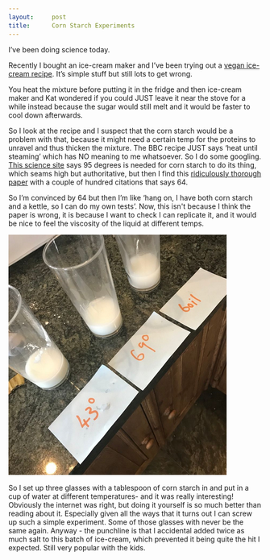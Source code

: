 ```yaml
---
layout:     post
title:      Corn Starch Experiments
---
```


I’ve been doing science today.  

Recently I bought an ice-cream maker and I’ve been trying out a [vegan ice-cream recipe](https://www.bbcgoodfood.com/recipes/vegan-vanilla-ice-cream).  It’s simple stuff but still lots to get wrong.  

You heat the mixture before putting it in the fridge and then ice-cream maker and Kat wondered if you could JUST  leave it near the stove for a while instead because the sugar would still melt and it would be faster to cool down afterwards.  

So I look at the recipe and I suspect that the corn starch would be a problem with that, because it might need a certain temp for the proteins to unravel and thus thicken the mixture.  The BBC recipe JUST  says ‘heat until steaming’ which has NO meaning to me whatsoever.  So I do some googling. [This science site](https://www.exploratorium.edu/cooking/icooks/10-06-03.html ) says 95 degrees is needed for corn starch to do its thing, which seams high but authoritative, but then I find this [ridiculously thorough paper](https://digitalcommons.unl.edu/cgi/viewcontent.cgi) with a couple of hundred citations that says 64.   

So I’m convinced by 64 but then I’m like ‘hang on, I have both corn starch and a kettle, so I can do my own tests’. Now, this isn't because I think the paper is wrong, it is because I want to check I can replicate it, and it would be nice to feel the viscosity of the liquid at different temps. 

![Picture of three glasses marked with different temperatures](/assets/images/cornstarch.png)

So I set up three glasses with a tablespoon of corn starch in and put in a cup of water at different temperatures- and it was really interesting! Obviously the internet was right, but doing it yourself is so much better than reading about it. Especially given all the ways that it turns out I can screw up such a simple experiment.  Some of those glasses with never be the same again. 
Anyway - the punchline is that I accidental added twice as much salt to this batch of ice-cream, which prevented it being quite the hit I expected. Still very popular with the kids.

